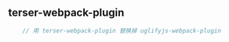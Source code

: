 ## terser-webpack-plugin
```javascript
    // 用 terser-webpack-plugin 替换掉 uglifyjs-webpack-plugin
```
